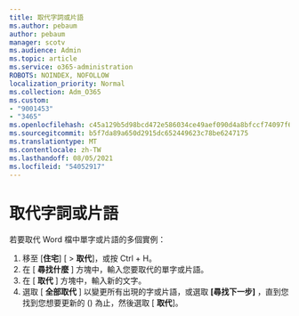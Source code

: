 ```yaml
---
title: 取代字詞或片語
ms.author: pebaum
author: pebaum
manager: scotv
ms.audience: Admin
ms.topic: article
ms.service: o365-administration
ROBOTS: NOINDEX, NOFOLLOW
localization_priority: Normal
ms.collection: Adm_O365
ms.custom:
- "9001453"
- "3465"
ms.openlocfilehash: c45a129b5d98bcd472e586034ce49aef090d4a8bfccf74097f6df8b0f5379184
ms.sourcegitcommit: b5f7da89a650d2915dc652449623c78be6247175
ms.translationtype: MT
ms.contentlocale: zh-TW
ms.lasthandoff: 08/05/2021
ms.locfileid: "54052917"
---
```

# <a name="replace-a-word-or-phrase"></a>取代字詞或片語

若要取代 Word 檔中單字或片語的多個實例：

1. 移至 [**住宅**] [  >  **取代**]，或按 Ctrl + H。
2. 在 [ **尋找什麼** ] 方塊中，輸入您要取代的單字或片語。 
3. 在 [ **取代** ] 方塊中，輸入新的文字。
3. 選取 [ **全部取代** ] 以變更所有出現的字或片語，或選取 **[尋找下一步]** ，直到您找到您想要更新的 () 為止，然後選取 [ **取代**]。